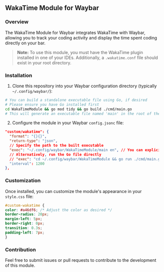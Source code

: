 ## WakaTime Module for Waybar

### Overview
The WakaTime Module for Waybar integrates WakaTime with Waybar, allowing you to track your coding activity and display the time spent coding directly on your bar.

> **Note:** To use this module, you must have the WakaTime plugin installed in one of your IDEs. Additionally, a `.wakatime.conf` file should exist in your root directory.

### Installation
1. Clone this repository into your Waybar configuration directory (typically `~/.config/waybar/`):

```bash
# You can build a standalone executable file using Go, if desired
# Please ensure you have Go installed first
cd WakaTimeModule && go mod tidy && go build ./cmd/main.go
# This will generate an executable file named 'main' in the root of the module
```

2. Configure the module in your Waybar `config.jsonc` file:

```json
"custom/wakatime": {
  "format": "{}{}",
  "return-type": "json",
  // Specify the path to the built executable
  "exec": "~/.config/waybar/WakaTimeModule/main en", // You can explicitly set the language for display (ru/en)
  // Alternatively, run the Go file directly
  // "exec": "cd ~/.config/waybar/WakaTimeModule && go run ./cmd/main.go en"
  "interval": 1200
},
```

### Customization
Once installed, you can customize the module's appearance in your `style.css` file:
```css
#custom-wakatime {
color: #a46df6; /* Adjust the color as desired */
border-radius: 20px;
margin-left: 5px;
border-right: 0px;
transition: 0.3s;
padding-left: 7px;
}
```

### Contribution
Feel free to submit issues or pull requests to contribute to the development of this module.
